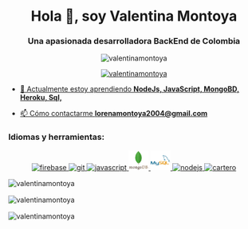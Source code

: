 <h1 align="center">Hola 👋, soy Valentina Montoya</h1>
<h3 align="center">Una apasionada desarrolladora BackEnd de Colombia</h3>

<p align="center"> <img src= "https://64.media.tumblr.com/e8878d6dab25f4fb0b495c607b70ebdf/tumblr_inline_nyfw3wbQ4G1ttvj4t_500.gifv" alt="valentinamontoya" /> </p>

<p align="center"> <a href="https: //github.com/ryo-ma/github-profile-trofeo"><img src="https://github-perfil-trofeo.vercel.app/?username=valentinamontoya" alt="valentinamontoya" /></ a> </p>

- 🌱 Actualmente estoy aprendiendo **NodeJs, JavaScript, MongoBD, Heroku, Sql,**

- 📫 Cómo contactarme **lorenamontoya2004@gmail.com**

<h3 align="left">Idiomas y herramientas:</h3>
<p align="center"> <a href="https://firebase.google.com/" target="_blank" rel="noreferrer"> <img src="https://www.vectorlogo.zone/ logos/firebase/firebase-icon.svg" alt="firebase" width="40" height="40"/> </a> <a href="https://git-scm.com/" target=" _blank" rel="noreferrer"> <img src="https://www.vectorlogo.zone/logos/git-scm/git-scm-icon.svg" alt="git" width="40" height=" 40"/> </a> <a href="https://developer.mozilla.org/en-US/docs/Web/JavaScript" target="_blank" rel="noreferrer"> <img src="https ://raw.githubusercontent.com/devicons/devicon/master/icons/javascript/javascript-original.svg" alt="javascript" width="40" height="40"/> </a> <a href="https://www. mongodb.com/" target="_blank" rel="noreferrer"> <img src="https://raw.githubusercontent.com/devicons/devicon/master/icons/mongodb/mongodb-original-wordmark.svg" alt ="mongodb" width="40" height="40"/> </a> <a href="https://www.mysql.com/" target="_blank" rel="noreferrer"> <img src ="https://raw.githubusercontent.com/devicons/devicon/master/icons/mysql/mysql-original-wordmark.svg" alt="mysql" width="40" height="40"/> </a ><a href="https://nodejs.org" target="_blank" rel="noreferrer"> <img src="https://raw.githubusercontent.com/devicons/devicon/master/icons/nodejs/nodejs -original-wordmark.svg" alt="nodejs" width="40" height="40"/> </a> <a href="https://postman.com" target="_blank" rel="noreferrer "> <img src="https://www.vectorlogo.zone/logos/getpostman/getpostman-icon.svg" alt="cartero" width="40" height="40"/> </a> </ p>  

<p><img align="center" src="https://github-readme-stats.vercel.app/api/top-langs?username=valentinamontoya&show_icons=true&locale=en&layout=compact" alt="valentinamontoya" /> </p>

<p> <img align="center" src="https://github-readme-stats.vercel.app/api?username=valentinamontoya&show_icons=true&locale=en" alt="valentinamontoya" /> </p>

<p><img align="center" src="https://github-readme-streak-stats.herokuapp.com/?user=valentinamontoya&" alt="valentinamontoya" /></p>
